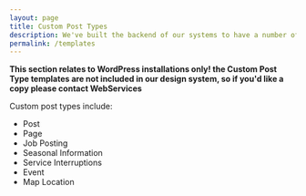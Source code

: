 ```yaml
---
layout: page
title: Custom Post Types
description: We've built the backend of our systems to have a number of Custom Post Types in WP instances
permalink: /templates
---
```


**This section relates to WordPress installations only! the Custom Post Type templates are not included in our design system, so if you'd like a copy please contact WebServices**

Custom post types include:

- Post
- Page
- Job Posting
- Seasonal Information
- Service Interruptions
- Event
- Map Location
